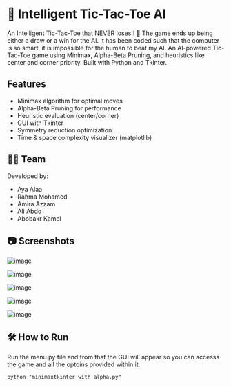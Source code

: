 # 🧠 Intelligent Tic-Tac-Toe AI
An Intelligent Tic-Tac-Toe that NEVER loses!! 🤗 The game ends up being either a draw or a win for the AI. It has been coded such that the computer is so smart, it is impossible for the human to beat my AI.
An AI-powered Tic-Tac-Toe game using Minimax, Alpha-Beta Pruning, and heuristics like center and corner priority. Built with Python and Tkinter.

## Features

-  Minimax algorithm for optimal moves
-  Alpha-Beta Pruning for performance
-  Heuristic evaluation (center/corner)
-  GUI with Tkinter
-  Symmetry reduction optimization
-  Time & space complexity visualizer (matplotlib)

## 👨‍💻 Team

Developed by:
- Aya Alaa
- Rahma Mohamed
- Amira Azzam
- Ali Abdo
- Abobakr Kamel

## 📷 Screenshots
![image](https://github.com/user-attachments/assets/e9ca62bc-4b56-4df6-a8f6-bde65005c462)

![image](https://github.com/user-attachments/assets/6c86feb9-fa93-434d-b305-da5454b140a8)

![image](https://github.com/user-attachments/assets/2431a825-9dc9-4c4b-a228-b8aef8ad93f2)

![image](https://github.com/user-attachments/assets/20ace1ea-7d19-453a-9d22-0f403b7d3ca1)

![image](https://github.com/user-attachments/assets/167de909-ba02-436e-9740-ca7cf1f4e605)




## 🛠️ How to Run
Run the menu.py file and from that the GUI will appear so you can accesss the game and all the optoins provided within it.

```b
python "minimaxtkinter with alpha.py"
